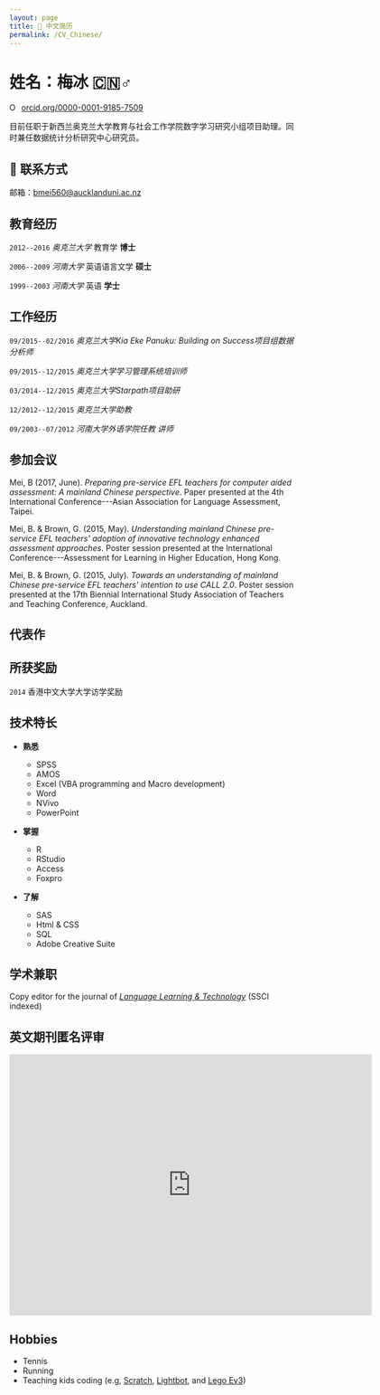 ```yaml
---
layout: page
title: 📌 中文简历
permalink: /CV_Chinese/
---
```


# 姓名：梅冰 🇨🇳♂️

<div itemscope itemtype="https://schema.org/Person"><a itemprop="sameAs" content="https://orcid.org/0000-0001-9185-7509" href="https://orcid.org/0000-0001-9185-7509" target="orcid.widget" rel="noopener noreferrer" style="vertical-align:top;"><img src="https://orcid.org/sites/default/files/images/orcid_16x16.png" style="width:1em;margin-right:.5em;" alt="ORCID iD icon">orcid.org/0000-0001-9185-7509</a></div>

目前任职于新西兰奥克兰大学教育与社会工作学院数字学习研究小组项目助理。同时兼任数据统计分析研究中心研究员。




## 📇 联系方式

  邮箱：bmei560@aucklanduni.ac.nz


## 教育经历
`2012--2016`
_奥克兰大学_ 教育学 __博士__

`2006--2009`
_河南大学_ 英语语言文学 __硕士__

`1999--2003`
_河南大学_ 英语 __学士__

## 工作经历

`09/2015--02/2016`
_奥克兰大学Kia Eke Panuku: Building on Success项目组数据分析师_

`09/2015--12/2015`
_奥克兰大学学习管理系统培训师_

`03/2014--12/2015`
_奥克兰大学Starpath项目助研_

`12/2012--12/2015`
_奥克兰大学助教_


`09/2003--07/2012`
_河南大学外语学院任教 讲师_



## 参加会议

Mei, B (2017, June). _Preparing pre-service EFL teachers for computer aided assessment: A mainland Chinese perspective_. Paper presented at the 4th International Conference---Asian Association for Language Assessment, Taipei.

Mei, B. & Brown, G. (2015, May). _Understanding mainland Chinese pre-service EFL teachers' adoption of innovative technology enhanced assessment approaches_. Poster session presented at the International Conference---Assessment for Learning in Higher Education, Hong Kong.

Mei, B. & Brown, G. (2015, July). _Towards an understanding of mainland Chinese pre-service EFL teachers' intention to use CALL 2.0_. Poster session presented at the 17th Biennial International Study Association of Teachers and Teaching Conference, Auckland.

## 代表作

<script src="https://bibbase.org/show?bib=https%3A%2F%2Fapi.zotero.org%2Fusers%2F1365598%2Fcollections%2FXYC47ZTD%2Fitems%3Fkey%3DXPeILBDiY6SJLW90nV0aqGVs%26format%3Dbibtex%26limit%3D100&jsonp=1"></script>


## 所获奖励

`2014`
香港中文大学大学访学奖励

## 技术特长

  * __熟悉__
    * SPSS
    + AMOS
    * Excel (VBA programming and Macro development)
    * Word
    * NVivo
    * PowerPoint  

  * __掌握__
    * R
    * RStudio
    * Access
    * Foxpro

  * __了解__
    * SAS
    * Html & CSS
    * SQL
    * Adobe Creative Suite  

## 学术兼职

Copy editor for the journal of _[Language Learning & Technology](http://llt.msu.edu/)_ (SSCI indexed)

## 英文期刊匿名评审

<!-- start Publons.com widget -->
<iframe src="https://publons.com/author/1474000/widget/embed/?width=640&height=460" width="640" height="460" style="border: solid 1px #ddd;"></iframe>
<!-- end Publons.com widget -->


## Hobbies

  + Tennis
  + Running
  + Teaching kids coding (e.g, [Scratch](https://scratch.mit.edu/),  [Lightbot](https://lightbot.com/), and [Lego Ev3](http://www.lego.com/en-us/mindstorms))
